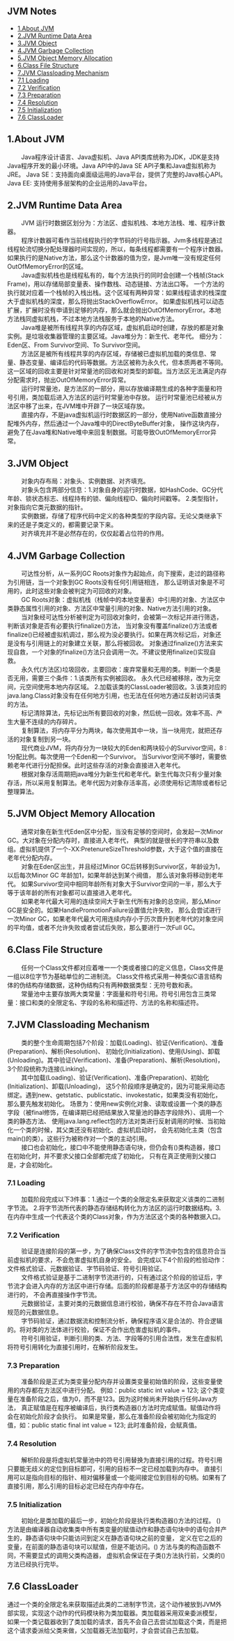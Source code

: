 ## JVM Notes
* [1.About JVM](#1)
* [2.JVM Runtime Data Area](#2)
* [3.JVM Object](#3)
* [4.JVM Garbage Collection](#4)
* [5.JVM Object Memory Allocation](#5)
* [6.Class File Structure](#6)
* [7.JVM Classloading Mechanism](#7)
* [7.1 Loading](#7.1)
* [7.2 Verification](#7.2)
* [7.3 Preparation](#7.3)
* [7.4 Resolution](#7.4)
* [7.5 Initialization](#7.5)
* [7.6 ClassLoader](#7.6)

<h2 id = "1">1.About JVM</h2>
&emsp;&emsp; Java程序设计语言、Java虚拟机、Java API类库统称为JDK，JDK是支持Java程序开发的最小环境。Java API中的Java SE API子集和Java虚拟机称为JRE。
Java SE：支持面向桌面级运用的Java平台，提供了完整的Java核心API。Java EE: 支持使用多层架构的企业运用的Java平台。

<h2 id = "2">2.JVM Runtime Data Area</h2>
&emsp;&emsp; JVM 运行时数据区划分为：方法区、虚拟机栈、本地方法栈、堆、程序计数器。
<br>
&emsp;&emsp; 程序计数器可看作当前线程执行的字节码的行号指示器。Jvm多线程是通过线程轮流切换分配处理器时间实现的，所以，每条线程都需要有一个程序计数器。
如果执行的是Native方法，那么这个计数器的值为空，是Jvm唯一没有规定任何OutOfMemoryError的区域。
<br>
&emsp;&emsp; Java虚拟机栈也是线程私有的，每个方法执行的同时会创建一个栈帧(Stack Frame)，用以存储局部变量表、操作数栈、动态链接、方法出口等。
一个方法的执行就对应着一个栈帧的入栈出栈。这个区域有两种异常：如果线程请求的栈深度大于虚拟机栈的深度，那么将抛出StackOverflowError。
如果虚拟机栈可以动态扩展，扩展时没有申请到足够的内存，那么就会抛出OutOfMemoryError。本地方法栈同虚拟机栈，不过本地方法栈服务于本地的Native方法。
<br>
&emsp;&emsp; Java堆是被所有线程共享的内存区域，虚拟机启动时创建，存放的都是对象实例。是垃圾收集器管理的主要区域。Java堆分为：新生代、老年代。
细分为：Eden区、From Survivor空间、To Survivor空间。
<br>
&emsp;&emsp; 方法区是被所有线程共享的内存区域，存储被已虚拟机加载的类信息、常量、静态变量、编译后的代码等数据。方法区被称为永久代，但本质两者不等同。
这一区域的回收主要是针对常量池的回收和对类型的卸载。当方法区无法满足内存分配需求时，抛出OutOfMemoryError异常。
<br>
&emsp;&emsp; 运行时常量池，是方法区的一部分，用以存放编译期生成的各种字面量和符号引用，类加载后进入方法区的运行时常量池中存放。
运行时常量池已经被从方法区中移了出来，在JVM堆中开辟了一块区域存放。
<br>
&emsp;&emsp; 直接内存，不是java虚拟机运行时数据区的一部分，使用Native函数直接分配堆外内存，然后通过一个Java堆中的DirectByteBuffer对象，
操作这块内存，避免了在Java堆和Native堆中来回复制数据。可能导致OutOfMemoryError异常。

<h2 id = "3">3.JVM Object</h2>
&emsp;&emsp; 对象内存布局：对象头、实例数据、对齐填充。
<br>
&emsp;&emsp; 对象头包含两部分信息：1.对象自身的运行时数据，如HashCode、GC分代年龄、锁状态标志、线程持有的锁、偏向线程ID、偏向时间戳等。
2.类型指针，对象指向它类元数据的指针。
<br>
&emsp;&emsp; 实例数据，存储了程序代码中定义的各种类型的字段内容。无论父类继承下来的还是子类定义的，都需要记录下来。
<br>
&emsp;&emsp; 对齐填充并不是必然存在的，仅仅起着占位符的作用。

<h2 id = "4">4.JVM Garbage Collection</h2>
&emsp;&emsp; 可达性分析，从一系列GC Roots对象作为起始点，向下搜索，走过的路径称为引用链，当一个对象到GC Roots没有任何引用链相连，
那么证明该对象是不可用的，此时这些对象会被判定为可回收的对象。
<br>
&emsp;&emsp; GC Roots对象：虚拟机栈（栈帧中的本地变量表）中引用的对象、方法区中类静态属性引用的对象、方法区中常量引用的对象、Native方法引用的对象。
<br>
&emsp;&emsp; 当对象经可达性分析被判定为可回收对象时，会被第一次标记并进行筛选，判断该对象是否有必要执行finalize()方法，
当对象没有覆盖finalize()方法或者finalize()已经被虚拟机调过，那么视为没必要执行。如果在两次标记后，对象还是没有与引用链上的对象建立关联，那么将被回收。
对象通过finalize()方法来实现自救，一个对象的finalize()方法只会调用一次。不建议使用finalize()实现自救。
<br>
&emsp;&emsp; 永久代(方法区)垃圾回收，主要回收：废弃常量和无用的类。判断一个类是否无用，需要三个条件：1.该类所有实例被回收。
永久代已经被移除，改为元空间，元空间使用本地内存区域。
2.加载该类的ClassLoader被回收。3.该类对应的java.lang.Class对象没有在任何地方引用，也无法在任何地方通过反射访问该类的方法。
<br>
&emsp;&emsp; 标记清除算法，先标记出所有要回收的对象，然后统一回收。效率不高、产生大量不连续的内存碎片。
<br>
&emsp;&emsp; 复制算法，将内存平分为两块，每次使用其中一块，当一块用完，就把还存活的对象复制到另一块。
<br>
&emsp;&emsp; 现代商业JVM，将内存分为一块较大的Eden和两块较小的Survivor空间，8 : 1分配比例。每次使用一个Eden和一个Survivor。
当Survivor空间不够时，需要依赖老年代进行分配担保。此时这些存活的对象会直接进入老年代。
<br>
&emsp;&emsp; 根据对象存活周期把java堆分为新生代和老年代。新生代每次只有少量对象存活，所以采用复制算法。老年代因为对象存活率高，必须使用标记清除或者标记整理算法。

<h2 id = "5">5.JVM Object Memory Allocation</h2>
&emsp;&emsp; 通常对象在新生代Eden区中分配，当没有足够的空间时，会发起一次Minor GC。大对象在分配内存时，直接进入老年代，
典型的就是很长的字符串以及数组。虚拟机提供了一个-XX:PretenureSizeThreshold参数，大于这个值的直接在老年代分配内存。
<br>
&emsp;&emsp; 对象在Eden区出生，并且经过Minor GC后转移到Survivor区，年龄设为1，以后每次Minor GC 年龄加1，如果年龄达到某个阀值，
那么该对象将移动到老年代。 如果Survivor空间中相同年龄所有对象大于Survivor空间的一半，那么大于等于该年龄的所有对象都可以直接进入老年代。
<br>
&emsp;&emsp; 如果老年代最大可用的连续空间大于新生代所有对象的总空间，那么Minor GC是安全的。如果HandlePromotionFailure设置值允许失败，
那么会尝试进行一次Minor GC，如果老年代最大可用连续内存小于历次晋升到老年代的对象空间的平均值，或者不允许失败或者尝试后失败，那么要进行一次Full GC。

<h2 id = "6">6.Class File Structure</h2>
&emsp;&emsp; 任何一个Class文件都对应着唯一一个类或者接口的定义信息，Class文件是一组以8位字节为基础单位的二进制流。
Class文件格式采用一种类似C语言结构体的伪结构存储数据，这种伪结构只有两种数据类型：无符号数和表。
<br>
&emsp;&emsp; 常量池中主要存放两大类常量：字面量和符号引用。符号引用包含三类常量：接口和类的全限定名、字段的名称和描述符、方法的名称和描述符。

<h2 id = "7">7.JVM Classloading Mechanism</h2>
&emsp;&emsp; 类的整个生命周期包括7个阶段：加载(Loading)、验证(Verification)、准备(Preparation)、解析(Resolution)、
初始化(Initialization)、使用(Using)、卸载(Unloading)。其中验证(Verification)、准备(Preparation)、解析(Resolution)，
3个阶段统称为连接(Linking)。
<br>
&emsp;&emsp; 其中加载(Loading)、验证(Verification)、准备(Preparation)、初始化(Initialization)、卸载(Unloading)，
这5个阶段顺序是确定的，因为可能采用动态绑定。遇到new、getstatic、publicstatic、invokestatic，如果类没有初始化，那么要先触发初始化。
场景为：使用new实例化对象、读取或设置一个类的静态字段（被final修饰，在编译期已经把结果放入常量池的静态字段除外）、调用一个类的静态方法、
使用java.lang.reflect包的方法对类进行反射调用的时候、当初始化一个类的时候，其父类还没有初始化、虚拟机启动时，
会先初始化主类（包含main()的类）。这些行为被称作对一个类的主动引用。
<br>
&emsp;&emsp; 接口也会初始化，接口中不能使用静态语句块，但仍会有<clinit>()类构造器，接口在初始化时，并不要求父接口全部都完成了初始化，
只有在真正使用到父接口是，才会初始化。

<h3 id = "7.1">7.1 Loading</h3>
&emsp;&emsp; 加载阶段完成以下3件事：1.通过一个类的全限定名来获取定义该类的二进制字节流。
2.将字节流所代表的静态存储结构转化为方法区的运行时数据结构。3.在内存中生成一个代表这个类的Class对象，作为方法区这个类的各种数据入口。

<h3 id = "7.2">7.2 Verification</h3>
&emsp;&emsp; 验证是连接阶段的第一步，为了确保Class文件的字节流中包含的信息符合当前虚拟机的要求，不会危害虚拟机自身的安全。
会完成以下4个阶段的检验动作：文件格式验证、元数据验证、字节码验证、符号引用验证。
<br>
&emsp;&emsp; 文件格式验证是基于二进制字节流进行的，只有通过这个阶段的验证后，字节流才会进入内存的方法区中进行存储。后面的阶段都是基于方法区中的存储结构进行的，
不会再直接操作字节流。
<br>
&emsp;&emsp; 元数据验证，主要对类的元数据信息进行校验，确保不存在不符合Java语言规范的元数据信息。
<br>
&emsp;&emsp; 字节码验证，通过数据流和控制流分析，确保程序语义是合法的、符合逻辑的。将对类的方法体进行校验，保证不会作出危害虚拟机的事件。
<br>
&emsp;&emsp; 符号引用验证，判断引用的类、方法、字段等的引用合法性，发生在虚拟机将符号引用转化为直接引用时，在解析阶段发生。

<h3 id = "7.3">7.3 Preparation</h3>
&emsp;&emsp; 准备阶段是正式为类变量分配内存并设置类变量初始值的阶段，这些变量使用的内存都在方法区中进行分配。
例如：public static int value = 123; 这个类变量在准备阶段之后，值为0，而不是123。因为这时候尚未开始执行任何Java方法，
真正赋值是在程序被编译后，执行类构造器<clinit>()方法时完成赋值。赋值动作将会在初始化阶段才会执行。
如果是常量，那么在准备阶段会被初始化为指定的值，如：public static final int value = 123; 此时准备阶段，会赋真值。

<h3 id = "7.4">7.4 Resolution</h3>
&emsp;&emsp; 解析阶段是将虚拟机常量池中的符号引用替换为直接引用的过程。符号引用只要能无歧义的定位到目标即可，引用的目标不一定已经加载到内存中。
直接引用可以是指向目标的指针、相对偏移量或一个能间接定位到目标的句柄。如果有了直接引用，那么引用的目标必定已经在内存中存在。

<h3 id = "7.5">7.5 Initialization</h3>
&emsp;&emsp; 初始化是类加载的最后一步，初始化阶段是执行类构造器<clinit>()方法的过程。
<clinit>() 方法是由编译器自动收集类中所有类变量的赋值动作和静态语句块中的语句合并产生的，静态语句块中只能访问到定义在静态语句块之前的变量，
定义在它之后的变量，在前面的静态语句块可以赋值，但是不能访问。<clinit>() 方法与类的构造函数不同，不需要显式的调用父类构造器，
虚拟机会保证在子类<clinit>()方法执行前，父类的<clinit>()方法已经执行完毕。

<h2 id = "7.6">7.6 ClassLoader</h2>
通过一个类的全限定名来获取描述此类的二进制字节流，这个动作被放到JVM外部实现，实现这个动作的代码模块称为类加载器。类加载器采用双亲委派模型，
如果一个类记载器收到了类加载的请求，首先不会自己去尝试加载这个类，而是把这个请求委派给父类来做，父加载器无法加载时，才会尝试自己去加载。